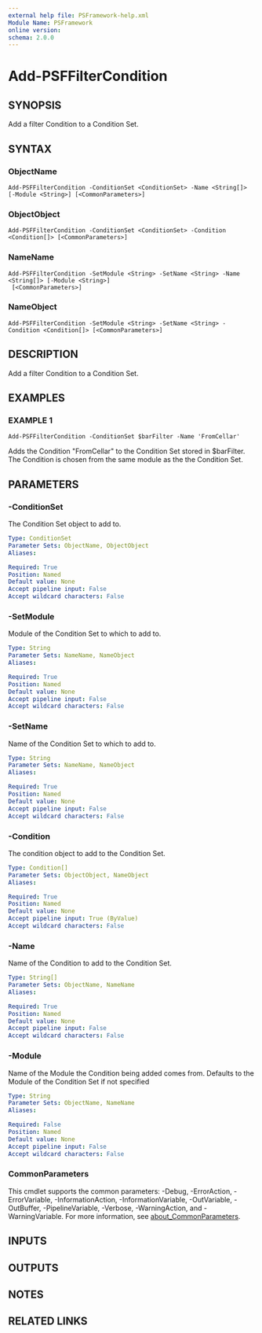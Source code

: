 ```yaml
---
external help file: PSFramework-help.xml
Module Name: PSFramework
online version:
schema: 2.0.0
---
```


# Add-PSFFilterCondition

## SYNOPSIS
Add a filter Condition to a Condition Set.

## SYNTAX

### ObjectName
```
Add-PSFFilterCondition -ConditionSet <ConditionSet> -Name <String[]> [-Module <String>] [<CommonParameters>]
```

### ObjectObject
```
Add-PSFFilterCondition -ConditionSet <ConditionSet> -Condition <Condition[]> [<CommonParameters>]
```

### NameName
```
Add-PSFFilterCondition -SetModule <String> -SetName <String> -Name <String[]> [-Module <String>]
 [<CommonParameters>]
```

### NameObject
```
Add-PSFFilterCondition -SetModule <String> -SetName <String> -Condition <Condition[]> [<CommonParameters>]
```

## DESCRIPTION
Add a filter Condition to a Condition Set.

## EXAMPLES

### EXAMPLE 1
```
Add-PSFFilterCondition -ConditionSet $barFilter -Name 'FromCellar'
```

Adds the Condition "FromCellar" to the Condition Set stored in $barFilter.
The Condition is chosen from the same module as the the Condition Set.

## PARAMETERS

### -ConditionSet
The Condition Set object to add to.

```yaml
Type: ConditionSet
Parameter Sets: ObjectName, ObjectObject
Aliases:

Required: True
Position: Named
Default value: None
Accept pipeline input: False
Accept wildcard characters: False
```

### -SetModule
Module of the Condition Set to which to add to.

```yaml
Type: String
Parameter Sets: NameName, NameObject
Aliases:

Required: True
Position: Named
Default value: None
Accept pipeline input: False
Accept wildcard characters: False
```

### -SetName
Name of the Condition Set to which to add to.

```yaml
Type: String
Parameter Sets: NameName, NameObject
Aliases:

Required: True
Position: Named
Default value: None
Accept pipeline input: False
Accept wildcard characters: False
```

### -Condition
The condition object to add to the Condition Set.

```yaml
Type: Condition[]
Parameter Sets: ObjectObject, NameObject
Aliases:

Required: True
Position: Named
Default value: None
Accept pipeline input: True (ByValue)
Accept wildcard characters: False
```

### -Name
Name of the Condition to add to the Condition Set.

```yaml
Type: String[]
Parameter Sets: ObjectName, NameName
Aliases:

Required: True
Position: Named
Default value: None
Accept pipeline input: False
Accept wildcard characters: False
```

### -Module
Name of the Module the Condition being added comes from.
Defaults to the Module of the Condition Set if not specified

```yaml
Type: String
Parameter Sets: ObjectName, NameName
Aliases:

Required: False
Position: Named
Default value: None
Accept pipeline input: False
Accept wildcard characters: False
```

### CommonParameters
This cmdlet supports the common parameters: -Debug, -ErrorAction, -ErrorVariable, -InformationAction, -InformationVariable, -OutVariable, -OutBuffer, -PipelineVariable, -Verbose, -WarningAction, and -WarningVariable. For more information, see [about_CommonParameters](http://go.microsoft.com/fwlink/?LinkID=113216).

## INPUTS

## OUTPUTS

## NOTES

## RELATED LINKS
